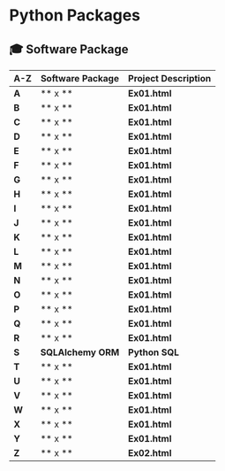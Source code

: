 # Python Packages



## 🎓 Software Package

| **A-Z**  |	**Software Package** |	**Project Description** |
| ---- | ---- | ---- |
| **A**	| ** x ** | **Ex01.html** |
| **B**	| ** x ** | **Ex01.html** |
| **C**	| ** x ** | **Ex01.html** |
| **D**	| ** x ** | **Ex01.html** |
| **E**	| ** x ** | **Ex01.html** |
| **F**	| ** x ** | **Ex01.html** |
| **G**	| ** x ** | **Ex01.html** |
| **H**	| ** x ** | **Ex01.html** |
| **I**	| ** x ** | **Ex01.html** |
| **J**	| ** x ** | **Ex01.html** |
| **K**	| ** x ** | **Ex01.html** |
| **L**	| ** x ** | **Ex01.html** |
| **M**	| ** x ** | **Ex01.html** |
| **N**	| ** x ** | **Ex01.html** |
| **O**	| ** x ** | **Ex01.html** |
| **P**	| ** x ** | **Ex01.html** |
| **Q**	| ** x ** | **Ex01.html** |
| **R**	| ** x ** | **Ex01.html** |
| **S**	| **SQLAlchemy ORM** | **Python SQL** |
| **T**	| ** x ** | **Ex01.html** |
| **U**	| ** x ** | **Ex01.html** |
| **V**	| ** x ** | **Ex01.html** |
| **W**	| ** x ** | **Ex01.html** |
| **X**	| ** x ** | **Ex01.html** |
| **Y**	| ** x ** | **Ex01.html** |
| **Z**	| ** x ** | **Ex02.html** |

